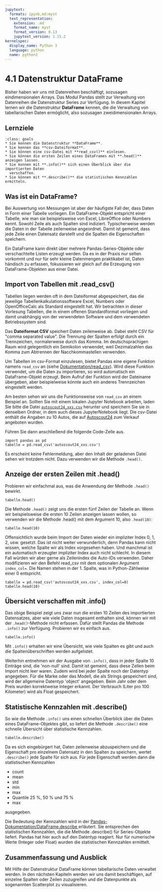 ```yaml
---
jupytext:
  formats: ipynb,md:myst
  text_representation:
    extension: .md
    format_name: myst
    format_version: 0.13
    jupytext_version: 1.15.2
kernelspec:
  display_name: Python 3
  language: python
  name: python3
---
```


# 4.1 Datenstruktur DataFrame 

Bisher haben wir uns mit Datenreihen beschäftigt, sozusagen eindimensionalen
Arrays. Das Modul Pandas stellt zur Verwaltung von Datenreihen die Datenstruktur
Series zur Verfügung. In diesem Kapitel lernen wir die Datenstruktur
**DataFrame** kennen, die die Verwaltung von tabellarischen Daten ermöglicht,
also sozusagen zweidimensionalen Arrays.

## Lernziele

```{admonition} Lernziele
:class: goals
* Sie kennen die Datenstruktur **DataFrame**.
* Sie kennen das **csv-Dateiformat**.
* Sie können eine csv-Datei mit **read_csv()** einlesen.
* Sie können die ersten Zeilen eines DataFrames mit **.head()** anzeigen lassen.
* Sie konnen mit **.info()** sich einen Überblick über die importierten Daten
  verschaffen.
* Sie können mit **.describe()** die statistischen Kennzahlen ermitteln.
```


## Was ist ein DataFrame?

Bei Auswertung von Messungen ist aber der häufigste Fall der, dass Daten in Form
einer Tabelle vorliegen. Ein DataFrame-Objekt entspricht einer Tabelle, wie man
sie beispielsweise von Excel, LibreOffice oder Numbers kennt. Sowohl Zeile als
auch Spalten sind indiziert. Typischerweise werden die Daten in der Tabelle
zeilenweise angeordnet. Damit ist gemeint, dass jede Zeile einen Datensatz
darstellt und die Spalten die Eigenschaften speichern.

Ein DataFrame kann direkt über mehrere Pandas-Series-Objekte oder verschachtelte
Listen erzeugt werden. Da es in der Praxis nur selten vorkommt und nur für sehr
kleine Datenmengen praktikabel ist, Daten händisch zu erfassen, fokussieren wir
gleich auf die Erzeugung von DataFrame-Objekten aus einer Datei. 


## Import von Tabellen mit .read_csv()

Tabellen liegen werden oft in dem Dateiformat abgespeichert, das die jeweilige
Tabellenkalkulationssoftware Excel, Numbers oder OpenOfficeCalc als Standard
eingestellt hat. Wir betrachten in dieser Vorlesung Tabellen, die in einem
offenen Standardformat vorliegen und damit unabhängig von der verwendeten
Software und dem verwendeten Betriebssystem sind.

Das **Dateiformat CSV** speichert Daten zeilenweise ab. Dabei steht CSV für
"comma separated value". Die Trennung der Spalten erfolgt durch ein
Trennzeichen, normalerweise durch das Komma. Im deutschsprachigen Raum wird
gelegentlich ein Semikolon verwendet, weil Dezimalzahlen das Komma zum Abtrennen
der Nacchkommastellen verwenden.

Um Tabellen im csv-Format einzulesen, bietet Pandas eine eigene Funktion namens
`read_csv` an (siehe
[Dokumentation/read_csv](https://pandas.pydata.org/docs/reference/api/pandas.read_csv.html)).
Wird diese Funktion verwendet, um die Daten zu importieren, so wird automatisch
ein DataFrame-Objekt erzeugt. Beim Aufruf der Funktion wird der Dateiname
übergeben, aber beispielweise könnte auch ein anderes Trennzeichen eingestellt werden.

Am besten sehen wir uns die Funktionsweise von `read_csv` an einem Beispiel an.
Sollten Sie mit einem lokalen Jupyter Notebook arbeiten, laden Sie bitte die
Datei
[`autoscout24_xxs.csv`](https://nextcloud.frankfurt-university.de/s/xDoGYwbmcrD9sDc)
herunter und speichern Sie sie in denselben Ordner, in dem auch dieses
JupyterNotebook liegt. Die csv-Datei enthält die Angaben zu 10 Autos, die auf [Autoscout24](https://www.autoscout24.de) zum Verkauf angeboten wurden.


Führen Sie dann anschließend die folgende Code-Zelle aus.

```{code-cell} ipython3
import pandas as pd
tabelle = pd.read_csv('autoscout24_xxs.csv')
```

Es erscheint keine Fehlermeldung, aber den Inhalt der geladenen Datei sehen wir
trotzdem nicht. Dazu verwenden wir die Methode `.head()`.


## Anzeige der ersten Zeilen mit .head()

Probieren wir einfachmal aus, was die Anwendung der Methode `.head()` bewirkt.

```{code-cell} ipython3
tabelle.head()
```

Die Methode `.head()` zeigt uns die ersten fünf Zeilen der Tabelle an. Wenn wir
beispielsweise die ersten 10 Zeilen anzeigen lassen wollen, so verwenden wir die
Methode .head() mit dem Argument 10, also `.head(10)`:

```{code-cell} ipython3
tabelle.head(10)
```

Offensichtlich wurde beim Import der Daten wieder ein impliziter Index 0, 1, 2,
usw. gesetzt. Das ist nicht weiter verwunderlich, denn Pandas kann nicht wissen,
welche Spalte wir als Index vorgesehen haben. Und manchmal ist ein automatisch
erzeugter impliziter Index auch nicht schlecht. In diesem Fall würden wir aber
gerne als Zeilenindex die Auto-IDs verwenden. Daher modifizieren wir den Befehl
read_csv mit dem optionalen Argument `index_col=`. Die Namen stehen in der 1.
Spalte, was in Python-Zählweise einer 0 entspricht.

```{code-cell} ipython3
tabelle = pd.read_csv('autoscout24_xxs.csv', index_col=0)
tabelle.head(10)
```


## Übersicht verschaffen mit .info() 

Das obige Beispiel zeigt uns zwar nun die ersten 10 Zeilen des importierten
Datensatzes, aber wie viele Daten insgesamt enthalten sind, können wir mit der
`.head()`-Methode nicht erfassen. Dafür stellt Pandas die Methode `.info()` zur
Verfügung. Probieren wir es einfach aus.

```{code-cell} ipython3
tabelle.info()
```

Mit `.info()` erhalten wir eine Übersicht, wie viele Spalten es gibt und auch
die Spaltenüberschriften werden aufgelistet. 

Weiterhin entnehmen wir der Ausgabe von `.info()`, dass in jeder Spalte 10
Einträge sind, die 'non-null' sind. Damit ist gemeint, dass diese Zellen beim
Import nicht leer waren. Zudem wird bei jeder Spalte noch der Datentyp
angegeben. Für die Marke oder das Modell, die als Strings gespeichert sind, wird
der allgemeine Datentyp 'object' angegeben. Beim Jahr oder dem Preis wurden
korrektweise Integer erkannt. Der Verbrauch (Liter pro 100 Kilometer) wird als
Float gespeichert.


## Statistische Kennzahlen mit .describe()

So wie die Methode `.info()` uns einen schnellen Überblick über die Daten eines
DataFrame-Objektes gibt, so liefert die Methode `.describe()` eine schnelle
Übersicht über statistische Kennzahlen. 

```{code-cell} ipython3
tabelle.describe()
```

Da es sich eingebürgert hat, Daten zeilenweise abzuspeichern und die Eigenschaft
pro einzelnem Datensatz in den Spalten zu speichern, wertet `.describe()` jede
Spalte für sich aus. Für jede Eigenschaft werden dann die statistischen
Kennzahlen

* count
* mean
* std
* min
* max
* Quantile 25 %, 50 % und 75 %
* max

ausgegeben.

Die Bedeutung der Kennzahlen wird in der
[Pandas-Dokumentation/DataFrame.describe
](https://pandas.pydata.org/docs/reference/api/pandas.DataFrame.describe.html)
erläutert. Sie entsprechen den statistischen Kennzahlen, die die Methode
.describe() für Series-Objekte liefert. Pandas hat hier auch auf den Datentyp
reagiert. Nur für numerische Werte (Integer oder Float) wurden die statistischen
Kennzahlen ermittelt.


## Zusammenfassung und Ausblick

Mit Hilfe der Datenstruktur DataFrame können tabellarische Daten verwaltet
werden. In den nächsten Kapiteln werden wir uns damit beschäftigen, auf einzelne
Spalten oder Zeilen zuzugreifen und die Datenpunkte als sogenannten Scatterplot
zu visualisieren.


